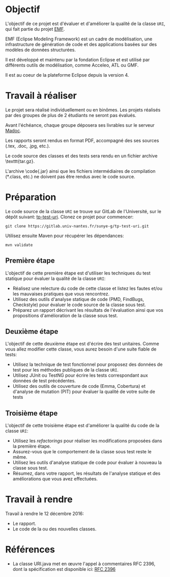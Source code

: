 # Objectif

L'objectif de ce projet est d'évaluer et d'améliorer la qualité de la classe `URI`, qui fait partie du projet [EMF](https://github.com/eclipse/emf).

EMF (Eclipse Modeling Framework) est un cadre de modélisation, une infrastructure de génération de code et des applications basées sur des modèles de données structurées.

Il est développé et maintenu par la fondation Eclipse et est utilisé par différents outils de modélisation, comme Acceleo, ATL ou GMF.

Il est au coeur de la plateforme Eclipse depuis la version 4.

# Travail à réaliser

Le projet sera réalisé individuellement ou en binômes. Les projets réalisés par des groupes de plus de 2 étudiants ne seront pas évalués.

Avant l'échéance, chaque groupe déposera ses livrables sur le serveur [Madoc](http://madoc.univ-nantes.fr/).

Les rapports seront rendus en format PDF, accompagné des ses sources (.tex, .doc, .jpg, etc.). 

Le code source des classes et des tests sera rendu en un fichier archive \texttt{tar.gz}.

L'archive \code{.jar} ainsi que les fichiers intermédiaires de compilation (*.class, etc.) ne doivent pas être rendus avec le code source.

# Préparation
Le code source de la classe `URI` se trouve sur GitLab de l'Université, sur le dépôt suivant:
[tp-test-uri](https://gitlab.univ-nantes.fr/sunye-g/tp-test-uri). 
Clonez ce projet pour commencer:

    git clone https://gitlab.univ-nantes.fr/sunye-g/tp-test-uri.git

Utilisez ensuite Maven pour récupérer les dépendances:

    mvn validate

## Première étape

L'objectif de cette première étape est d'utiliser les techniques du test statique pour évaluer la qualité de la classe `URI`:

- Réalisez une relecture du code de cette classe et listez les fautes et/ou les mauvaises pratiques que vous rencontrez.
- Utilisez des outils d'analyse statique de code (PMD, FindBugs, Checkstyle) pour évaluer le code source de la classe sous test.
- Préparez un rapport décrivant les résultats de l'évaluation ainsi que vos propositions d'amélioration de la classe sous test.


## Deuxième étape
L'objectif de cette deuxième étape est d'écrire des test unitaires. Comme vous allez modifier cette classe, vous aurez besoin d'une suite fiable de tests:

- Utilisez la technique de test fonctionnel pour proposez des données de test pour les méthodes publiques de la classe `URI`.
- Utilisez JUnit ou TestNG pour écrire les tests correspondant aux données de test précédentes.
- Utilisez des outils de couverture de code (Emma, Cobertura) et d'analyse de mutation (PIT) pour évaluer la qualité de votre suite de tests

## Troisième étape
L'objectif de cette troisième étape est d'améliorer la qualité du code de la classe `URI`:

- Utilisez les _refactorings_ pour réaliser les modifications proposées dans la première étape.
- Assurez-vous que le comportement de la classe sous test reste le même.
- Utilisez les outils d'analyse statique de code pour évaluer à nouveau la classe sous test.
- Résumez, dans votre rapport, les résultats de l'analyse statique et des améliorations que vous avez effectuées.

# Travail à rendre

Travail à rendre le 12 décembre 2016:

- Le rapport.
- Le code de la ou des nouvelles classes.

# Références

- La classe URI.java met en œuvre l'appel à commentaires RFC 2396, dont la spécification est disponible ici: [RFC 2396](http://www.ietf.org/rfc/rfc2396.txt)
